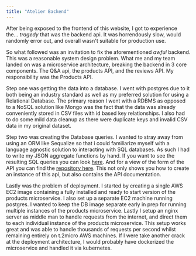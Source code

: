 ```yaml
---
title: "Atelier Backend"
---
```


After being exposed to the frontend of this website, I got to experience the...
_tragedy_ that was the backend api. It was horrendously slow, would randomly
error out, and overall wasn't suitable for production use.

So what followed was an invitation to fix the aforementioned _awful_ backend.
This was a reasonable system design problem. What me and my team landed on was
a microservice architecture, breaking the backend in 3 core components. The Q&A
api, the products API, and the reviews API. My responsibility was the Products
API.

Step one was getting the data into a database. I went with postgres due to it
both being an industry standard as well as my preferred solution for using a
Relational Database. The primary reason I went with a RDBMS as opposed to a
NoSQL solution like Mongo was the fact that the data was already conveniently
stored in CSV files with id based key relationships. I also had to do some mild
data cleanup as there were duplicate keys and invalid CSV data in my original
dataset.

Step two was creating the Database queries. I wanted to stray away from using
an ORM like Sequalize so that i could familiarize myself with a language
agnostic solution to interacting with SQL databases. As such I had to write my
JSON aggregate functions by hand. If you want to see the resulting SQL queries
you can look <a
href="https://github.com/Zynh0722/atelier-products/blob/main/server/db/queries.j
 s">here</a>. And for a view of the form of the API you can find the <a
href="https://github.com/Zynh0722/atelier-products">repository here</a>. This
not only shows you how to create an instance of this api, but also contains the
API documentation.

Lastly was the problem of deployment. I started by creating a single AWS EC2
image containing a fully installed and ready to start version of the products
microservice. I also set up a separate EC2 machine running postgres. I wanted
to keep the DB image separate early in prep for running multiple instances of
the products microservice. Lastly I setup an nginx server as middle man to
handle requests from the internet, and direct them to each individual instance
of the products microservice. This setup works great and was able to handle
thousands of requests per second whilst remaining entirely on t.2micro AWS
machines. If I were take another crack at the deployment architecture, I would
probably have dockerized the microservice and handled it via kubernetes.
